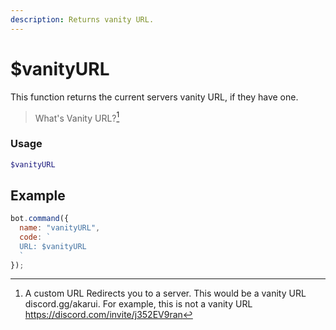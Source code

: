 ```yaml
---
description: Returns vanity URL.
---
```


# $vanityURL

This function returns the current servers vanity URL, if they have one.

> What's Vanity URL?[^1]

### Usage

```php
$vanityURL
```

## Example

```javascript
bot.command({
  name: "vanityURL",
  code: `
  URL: $vanityURL
  `
});
```

[^1]: A custom URL Redirects you to a server. This would be a vanity URL
discord.gg/akarui. For example, this is not a vanity URL
https://discord.com/invite/j352EV9ran
